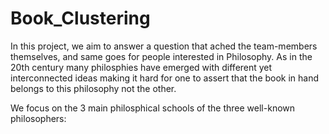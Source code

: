 # Book_Clustering
In this project, we aim to answer a question that ached the team-members themselves, and same goes for people interested in Philosophy. As in the 20th century many philosphies have emerged with different yet interconnected ideas making it hard for one to assert that the book in hand belongs to this philosophy not the other.

We focus on the 3 main philosphical schools of the three well-known philosophers: 
